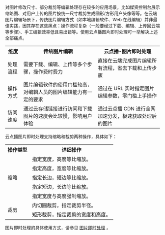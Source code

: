 对图片修改尺寸、部分裁剪等编辑处理存在较多的应用场景，比如媒资控制台展示缩略图、对用户上传的图片按统一尺寸裁剪生成圆形/方形用户头像等等。在云端图片编辑场景下，传统图片编辑方式（如本地编辑软件、Web 在线编辑）并非最佳实践，因其存在这些痛点：操作流程复杂（一般要经过下载、编辑、上传回云端等步骤）、手工编辑效率低且易出错等。使用云点播图片即时处理可一举解决上述全部痛点。

<Table>
<tbody>
<tr>
<th>维度</th>
<th>传统图片编辑</th>
<th>云点播-图片即时处理</th>
</tr>

<tr>
<td>处理流程</td>
<td>需要下载、编辑、上传等多个步骤，操作费时费力</td>
<td>直接在云端完成图片编辑所有流程，省去下载和上传步骤</td>
</tr>

<tr>
<td>操作方式</td>
<td>图片编辑软件的使用门槛较高，对编辑人员的图片编辑能力有一定的要求</td>
<td>通过在 URL 实时指定图片编辑参数，零门槛上手操作</td>
</tr>

<tr>
<td>访问速度</td>
<td>通过云存储链接进行访问和下载图片的速度会比较慢，影响用户体验</td>
<td>通过云点播 CDN 进行全网加速分发，极速获取处理后的图片</td>
</tr>

</tbody>
</Table>

云点播图片即时处理支持缩略和裁剪两种操作，具体如下：

<Table>
<tbody>
<tr>
<th>操作类型</th>
<th>详细操作</th>
</tr>

<tr>
<td rowspan=5>缩略</td>
<td>指定宽度，高度等比缩放。</td>
</tr>

<tr>
<td>指定高度，宽度等比缩放。</td>
</tr>

<tr>
<td>指定长边，短边等比缩放。</td>
</tr>

<tr>
<td>指定短边，长边等比缩放。</td>
</tr>

<tr>
<td>指定宽度与高度强制缩放。</td>
</tr>

<tr>
<td rowspan=2>裁剪</td>
<td>内切圆裁剪，指定裁剪半径。</td>
</tr>

<tr>
<td>矩形裁剪，指定裁剪的宽度和高度。</td>
</tr>

</tbody>
</Table>



图片即时处理的具体使用方式，请参见 [图片即时处理](https://cloud.tencent.com/document/product/266/50968) 。
